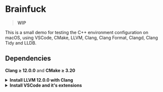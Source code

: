 Brainfuck
=========

> **WIP**

This is a small demo for testing the C++ environment configuration on macOS,
using VSCode, CMake, LLVM, Clang, Clang Format, Clangd, Clang Tidy and LLDB.

Dependencies
------------

**Clang ≥ 12.0.0** and **CMake ≥ 3.20**

<details><summary><strong>Install LLVM 12.0.0 with Clang</strong></summary>

-   **Install LLVM 12.0.0 with Clang**, they are available on the GitHub release
    [page]. Add it to your path. For example, under macOS, if you put the
    downloaded directory in the `~` directory, you can use the following
    commands (don't forget `source ~/.zshrc` after that):

    ```shell
    echo 'export PATH="$HOME/clang+llvm-12.0.0-x86_64-apple-darwin/bin:$PATH"' >> ~/.zshrc
    ```

[page]: https://github.com/llvm/llvm-project/releases/tag/llvmorg-12.0.0

-   (macOS Only) Verify all executable files under that directory, this may
    require password.

    ```shell
    sudo xattr -dr com.apple.quarantine `find $HOME/clang+llvm-12.0.0-x86_64-apple-darwin/bin`
    ```

-   (macOS Only) Setup `SDKROOT` correctly, pay special attention to the
    version number.

    ```shell
     export SDKROOT="/Applications/Xcode.app/Contents/Developer/Platforms/MacOSX.platform/Developer/SDKs/MacOSX11.3.sdk"
    ```

-   **Now we have `clang++`, `clang-format`, `clang-tidy`, `clangd` and `lldb`.**

    ```shell
    clang++ --version        
    # clang version 12.0.0
    # Target: x86_64-apple-darwin20.3.0
    # Thread model: posix
    # InstalledDir: /Users/kkshinkai/clang+llvm-12.0.0-x86_64-apple-darwin/bin
    ```

-   **Build and run.**

    ```shell
    # Use GNU Makefile
    cmake -B build .
    make -C build

    # Use Ninja
    cmake -B build -G Ninja .
    ninja -C build

    # Run
    ./build/bf
    ```

</details>

<details><summary><strong>Install VSCode and it's extensions</strong></summary>

-   **Download and install Visual Studio Code (VSCode)** from [here].

[here]: https://code.visualstudio.com

-   **Download the following extensions**
    -   [C/C++](https://marketplace.visualstudio.com/items?itemName=ms-vscode.cpptools)
        by Microsoft
    -   [CMake Tools](https://marketplace.visualstudio.com/items?itemName=ms-vscode.cmake-tools)
        by Microsoft
    -   [clangd](https://marketplace.visualstudio.com/items?itemName=llvm-vs-code-extensions.vscode-clangd)
        by LLVM Extensions
    -   [Clang-Tidy](https://marketplace.visualstudio.com/items?itemName=notskm.clang-tidy)
        by notskm

-   **Run or debug.**

</details>